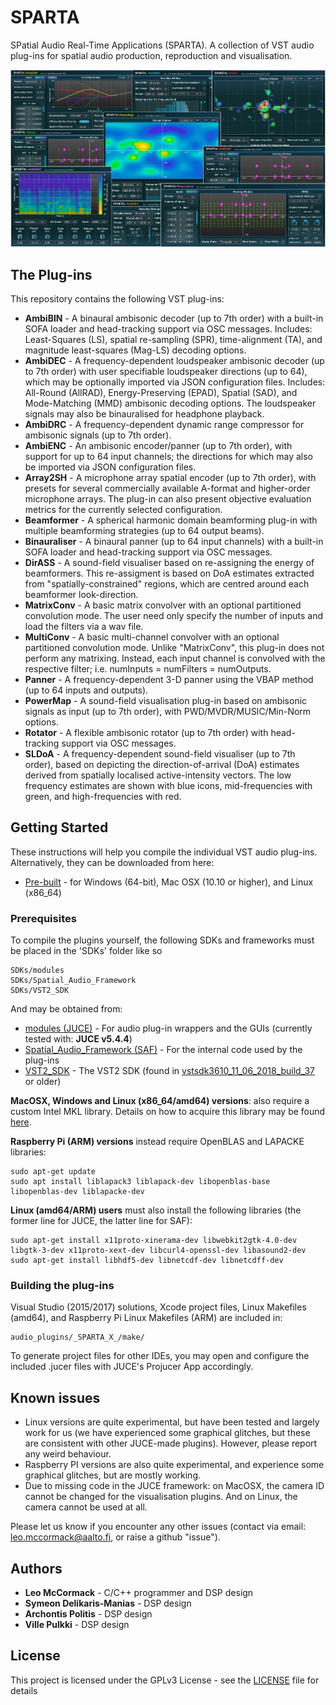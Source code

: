 # SPARTA

SPatial Audio Real-Time Applications (SPARTA). A collection of VST audio plug-ins for spatial audio production, reproduction and visualisation.

![](sparta_screenshot.png)

## The Plug-ins

This repository contains the following VST plug-ins:
* **AmbiBIN** - A binaural ambisonic decoder (up to 7th order) with a built-in SOFA loader and head-tracking support via OSC messages. Includes: Least-Squares (LS), spatial re-sampling (SPR), time-alignment (TA), and magnitude least-squares (Mag-LS) decoding options.
* **AmbiDEC** - A frequency-dependent loudspeaker ambisonic decoder (up to 7th order) with user specifiable loudspeaker directions (up to 64), which may be optionally imported via JSON configuration files. Includes: All-Round (AllRAD), Energy-Preserving (EPAD), Spatial (SAD), and Mode-Matching (MMD) ambisonic decoding options. The loudspeaker signals may also be binauralised for headphone playback.
* **AmbiDRC** - A frequency-dependent dynamic range compressor for ambisonic signals (up to 7th order). 
* **AmbiENC** - An ambisonic encoder/panner (up to 7th order), with support for up to 64 input channels; the directions for which may also be imported via JSON configuration files. 
* **Array2SH** - A microphone array spatial encoder (up to 7th order), with presets for several commercially available A-format and higher-order microphone arrays. The plug-in can also present objective evaluation metrics for the currently selected configuration.
* **Beamformer** - A spherical harmonic domain beamforming plug-in with multiple beamforming strategies (up to 64 output beams).  
* **Binauraliser** - A binaural panner (up to 64 input channels) with a built-in SOFA loader and head-tracking support via OSC messages.
* **DirASS** - A sound-field visualiser based on re-assigning the energy of beamformers. This re-assigment is based on DoA estimates extracted from "spatially-constrained" regions, which are centred around each beamformer look-direction. 
* **MatrixConv** - A basic matrix convolver with an optional partitioned convolution mode. The user need only specify the number of inputs and load the filters via a wav file.
* **MultiConv** - A basic multi-channel convolver with an optional partitioned convolution mode. Unlike "MatrixConv", this plug-in does not perform any matrixing. Instead, each input channel is convolved with the respective filter; i.e. numInputs = numFilters = numOutputs.
* **Panner** - A frequency-dependent 3-D panner using the VBAP method (up to 64 inputs and outputs).
* **PowerMap** - A sound-field visualisation plug-in based on ambisonic signals as input (up to 7th order), with PWD/MVDR/MUSIC/Min-Norm options.
* **Rotator** - A flexible ambisonic rotator (up to 7th order) with head-tracking support via OSC messages. 
* **SLDoA** - A frequency-dependent sound-field visualiser (up to 7th order), based on depicting the direction-of-arrival (DoA) estimates derived from spatially localised active-intensity vectors. The low frequency estimates are shown with blue icons, mid-frequencies with green, and high-frequencies with red. 

## Getting Started

These instructions will help you compile the individual VST audio plug-ins. Alternatively, they can be downloaded from here:
* [Pre-built](http://research.spa.aalto.fi/projects/sparta_vsts/) - for Windows (64-bit), Mac OSX (10.10 or higher), and Linux (x86_64)

### Prerequisites

To compile the plugins yourself, the following SDKs and frameworks must be placed in the 'SDKs' folder like so

```
SDKs/modules
SDKs/Spatial_Audio_Framework
SDKs/VST2_SDK
```
And may be obtained from:

* [modules (JUCE)](https://github.com/WeAreROLI/JUCE/releases) - For audio plug-in wrappers and the GUIs (currently tested with: **JUCE v5.4.4**)
* [Spatial_Audio_Framework (SAF)](https://github.com/leomccormack/Spatial_Audio_Framework) - For the internal code used by the plug-ins
* [VST2_SDK](https://github.com/steinbergmedia/vst3sdk/releases) - The VST2 SDK (found in [vstsdk3610_11_06_2018_build_37](https://web.archive.org/web/20181016150224/https://download.steinberg.net/sdk_downloads/vstsdk3610_11_06_2018_build_37.zip) or older)

**MacOSX, Windows and Linux (x86_64/amd64) versions**: also require a custom Intel MKL library. Details on how to acquire this library may be found [here](https://github.com/leomccormack/Spatial_Audio_Framework/blob/master/CUSTOM_INTEL_MKL_INTRUCTIONS.md). 

**Raspberry Pi (ARM) versions** instead require OpenBLAS and LAPACKE libraries:

```
sudo apt-get update
sudo apt install liblapack3 liblapack-dev libopenblas-base libopenblas-dev liblapacke-dev
```

**Linux (amd64/ARM) users** must also install the following libraries (the former line for JUCE, the latter line for SAF):

```
sudo apt-get install x11proto-xinerama-dev libwebkit2gtk-4.0-dev libgtk-3-dev x11proto-xext-dev libcurl4-openssl-dev libasound2-dev
sudo apt-get install libhdf5-dev libnetcdf-dev libnetcdff-dev
```

### Building the plug-ins

Visual Studio (2015/2017) solutions, Xcode project files, Linux Makefiles (amd64), and Raspberry Pi Linux Makefiles (ARM) are included in:

```
audio_plugins/_SPARTA_X_/make/
```

To generate project files for other IDEs, you may open and configure the included .jucer files with JUCE's Projucer App accordingly.

## Known issues

* Linux versions are quite experimental, but have been tested and largely work for us (we have experienced some graphical glitches, but these are consistent with other JUCE-made plugins).  However, please report any weird behaviour. 
* Raspberry PI versions are also quite experimental, and experience some graphical glitches, but are mostly working. 
* Due to missing code in the JUCE framework: on MacOSX, the camera ID cannot be changed for the visualisation plugins. And on Linux, the camera cannot be used at all.

Please let us know if you encounter any other issues (contact via email: leo.mccormack@aalto.fi, or raise a github "issue").

## Authors

* **Leo McCormack** - C/C++ programmer and DSP design
* **Symeon Delikaris-Manias** - DSP design
* **Archontis Politis** -  DSP design
* **Ville Pulkki** - DSP design


## License

This project is licensed under the GPLv3 License - see the [LICENSE](LICENSE) file for details


